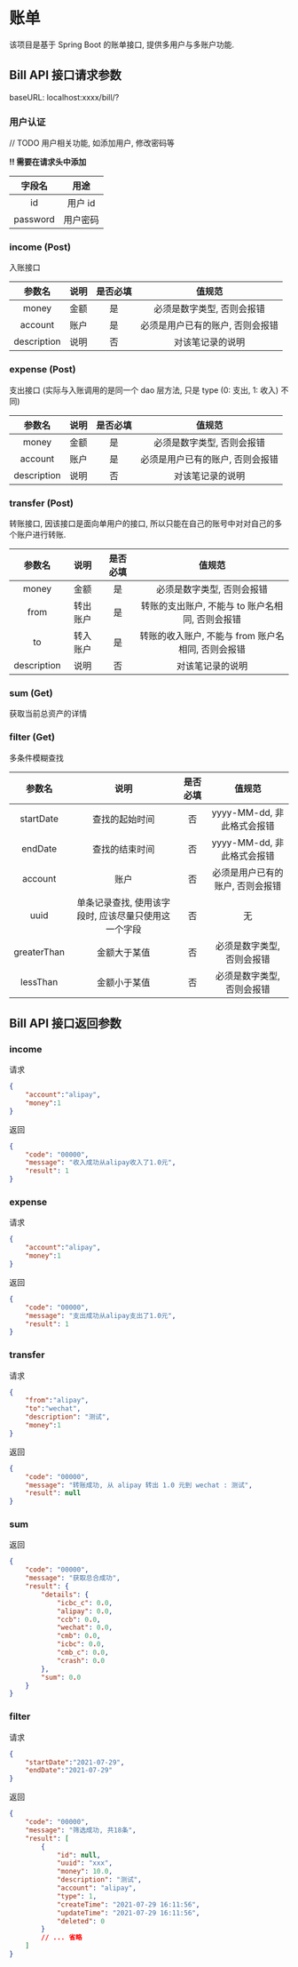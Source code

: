 # 账单
该项目是基于 Spring Boot 的账单接口, 提供多用户与多账户功能.
## Bill API 接口请求参数
baseURL: localhost:xxxx/bill/?
### 用户认证
// TODO 用户相关功能, 如添加用户, 修改密码等

**!! 需要在请求头中添加**

| 字段名|用途 |
| :---:|:---: |
| id | 用户 id  |
| password | 用户密码  |
### income (Post)
入账接口

| 参数名 | 说明 | 是否必填 | 值规范 |
| :---:|:---:|:---:|:---: |
| money | 金额 | 是 | 必须是数字类型, 否则会报错 |
| account | 账户 | 是 | 必须是用户已有的账户, 否则会报错 |
| description | 说明 | 否 | 对该笔记录的说明 |
### expense (Post)
支出接口 (实际与入账调用的是同一个 dao 层方法, 只是 type (0: 支出, 1: 收入) 不同)

| 参数名 | 说明 | 是否必填 | 值规范 |
| :---: | :---: | :---: | :---: |
| money | 金额 | 是 | 必须是数字类型, 否则会报错 |
| account | 账户 | 是 | 必须是用户已有的账户, 否则会报错 |
| description | 说明 | 否 | 对该笔记录的说明 |
### transfer (Post)
转账接口, 因该接口是面向单用户的接口, 所以只能在自己的账号中对对自己的多个账户进行转账.

| 参数名 | 说明 | 是否必填 | 值规范 |
| :---: | :---: | :---: | :---: |
| money | 金额 | 是 | 必须是数字类型, 否则会报错 |
| from | 转出账户 | 是 | 转账的支出账户, 不能与 to 账户名相同, 否则会报错 |
| to | 转入账户 | 是 | 转账的收入账户, 不能与 from 账户名相同, 否则会报错 |
| description | 说明 | 否 | 对该笔记录的说明 |
### sum (Get)
获取当前总资产的详情
### filter (Get)
多条件模糊查找

| 参数名 | 说明 | 是否必填 | 值规范 |
| :---: | :---: | :---: | :---: |
| startDate | 查找的起始时间 | 否 | yyyy-MM-dd, 非此格式会报错 |
| endDate | 查找的结束时间 | 否 | yyyy-MM-dd, 非此格式会报错 |
| account | 账户 | 否 | 必须是用户已有的账户, 否则会报错 |
| uuid | 单条记录查找, 使用该字段时, 应该尽量只使用这一个字段 | 否 | 无 |
| greaterThan | 金额大于某值 | 否 | 必须是数字类型, 否则会报错 |
| lessThan | 金额小于某值 | 否 | 必须是数字类型, 否则会报错 |

## Bill API 接口返回参数
### income
请求
```json
{
    "account":"alipay",
    "money":1
}
```
返回
```json
{
    "code": "00000",
    "message": "收入成功从alipay收入了1.0元",
    "result": 1
}
```
### expense
请求
```json
{
    "account":"alipay",
    "money":1
}
```
返回
```json
{
    "code": "00000",
    "message": "支出成功从alipay支出了1.0元",
    "result": 1
}
```
### transfer
请求
```json
{
    "from":"alipay",
    "to":"wechat",
    "description": "测试",
    "money":1
}
```
返回
```json
{
    "code": "00000",
    "message": "转账成功, 从 alipay 转出 1.0 元到 wechat : 测试",
    "result": null
}
```
### sum
返回
```json
{
    "code": "00000",
    "message": "获取总合成功",
    "result": {
        "details": {
            "icbc_c": 0.0,
            "alipay": 0.0,
            "ccb": 0.0,
            "wechat": 0.0,
            "cmb": 0.0,
            "icbc": 0.0,
            "cmb_c": 0.0,
            "crash": 0.0
        },
        "sum": 0.0
    }
}
```
### filter
请求
```json
{
    "startDate":"2021-07-29",
    "endDate":"2021-07-29"
}
```
返回
```json
{
    "code": "00000",
    "message": "筛选成功, 共18条",
    "result": [
        {
            "id": null,
            "uuid": "xxx",
            "money": 10.0,
            "description": "测试",
            "account": "alipay",
            "type": 1,
            "createTime": "2021-07-29 16:11:56",
            "updateTime": "2021-07-29 16:11:56",
            "deleted": 0
        }
        // ... 省略
    ]
}
```
